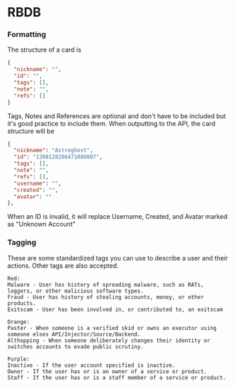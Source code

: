 # RBDB
### Formatting
The structure of a card is
```json
{
  "nickname": "",
  "id": "",
  "tags": [],
  "note": "",
  "refs": []
}
```
Tags, Notes and References are optional and don't have to be included but it's good practice to include them.
When outputting to the API, the card structure will be
```json
{
  "nickname": "Astroghost",
  "id": "1208128286471880807",
  "tags": [],
  "note": "",
  "refs": [],
  "username": "",
  "created": "",
  "avatar": ""
},
```
When an ID is invalid, it will replace Username, Created, and Avatar marked as "Unknown Account"

### Tagging
These are some standardized tags you can use to describe a user and their actions. Other tags are also accepted.
```
Red:
Malware - User has history of spreading malware, such as RATs, loggers, or other malicious software types.
Fraud - User has history of stealing accounts, money, or other products.
Exitscam - User has been involved in, or contributed to, an exitscam

Orange:
Paster - When someone is a verified skid or owns an executor using someone elses API/Injector/Source/Backend.
Althopping - When someone deliberately changes their identity or switches accounts to evade public scrutiny.

Purple:
Inactive - If the user account specified is inactive.
Owner - If the user has or is an owner of a service or product.
Staff - If the user has or is a staff member of a service or product.
```
